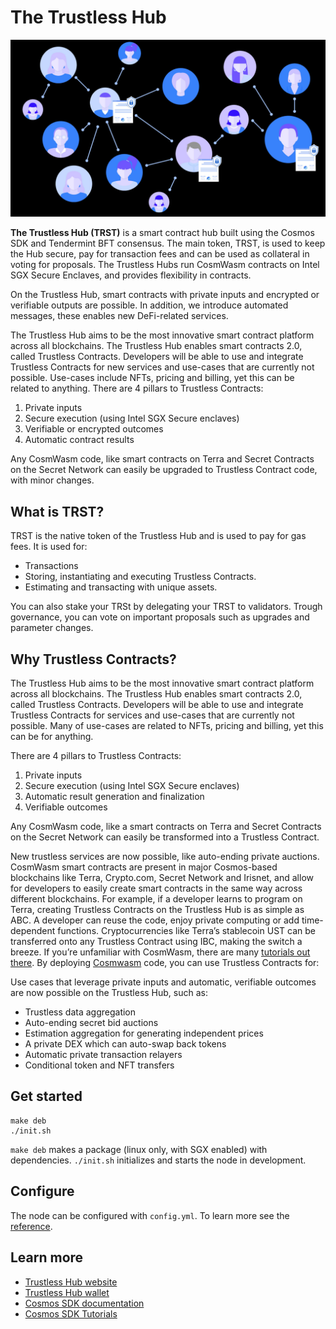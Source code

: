 # The Trustless Hub

![Welcome to the Trustless Hub](docs/images/web.jpeg)

**The Trustless Hub (TRST)** is a smart contract hub built using the Cosmos SDK and Tendermint BFT consensus. The main token, TRST, is used to keep the Hub secure, pay for transaction fees and can be used as collateral in voting for proposals. The Trustless Hubs run CosmWasm contracts on Intel SGX Secure Enclaves, and provides flexibility in contracts.

On the Trustless Hub, smart contracts with private inputs and encrypted or verifiable outputs are possible. In addition, we introduce automated messages, these enables new DeFi-related services.

The Trustless Hub aims to be the most innovative smart contract platform across all blockchains. The Trustless Hub enables smart contracts 2.0, called Trustless Contracts. Developers will be able to use and integrate Trustless Contracts for new services and use-cases that are currently not possible. Use-cases include NFTs, pricing and billing, yet this can be related to anything.
There are 4 pillars to Trustless Contracts:
1. Private inputs
2. Secure execution (using Intel SGX Secure enclaves)
3. Verifiable or encrypted outcomes
4. Automatic contract results

Any CosmWasm code, like smart contracts on Terra and Secret Contracts on the Secret Network can easily be upgraded to Trustless Contract code, with minor changes.

## What is TRST?

TRST is the native token of the Trustless Hub and is used to pay for gas fees. It is used for:

* Transactions
* Storing, instantiating and executing Trustless Contracts. 
* Estimating and transacting with unique assets. 

You can also stake your TRSt by delegating your TRST to validators. Trough governance, you can vote on important proposals such as upgrades and parameter changes. 


## Why Trustless Contracts?
The Trustless Hub aims to be the most innovative smart contract platform across all blockchains. The Trustless Hub enables smart contracts 2.0, called Trustless Contracts. Developers will be able to use and integrate Trustless Contracts for services and use-cases that are currently not possible. Many of use-cases are related to NFTs, pricing and billing, yet this can be for anything.


There are 4 pillars to Trustless Contracts:
1. Private inputs
2. Secure execution (using Intel SGX Secure enclaves)
3. Automatic result generation and finalization
4. Verifiable outcomes

Any CosmWasm code, like a smart contracts on Terra and Secret Contracts on the Secret Network can easily be transformed into a Trustless Contract.

New trustless services are now possible, like auto-ending private auctions. CosmWasm smart contracts are present in major Cosmos-based blockchains like Terra, Crypto.com, Secret Network and Irisnet, and allow for developers to easily create smart contracts in the same way across different blockchains. For example, if a developer learns to program on Terra, creating Trustless Contracts on the Trustless Hub is as simple as ABC. A developer can reuse the code, enjoy private computing or add time-dependent functions. Cryptocurrencies like Terra’s stablecoin UST can be transferred onto any Trustless Contract using IBC, making the switch a breeze. If you’re unfamiliar with CosmWasm, there are many [tutorials out there](https://www.youtube.com/results?search_query=CosmWasm).
By deploying [Cosmwasm](https://cosmwasm.com/) code, you can use Trustless Contracts for:

Use cases that leverage private inputs and automatic, verifiable outcomes are now possible on the Trustless Hub, such as:
- Trustless data aggregation
- Auto-ending secret bid auctions 
- Estimation aggregation for generating independent prices
- A private DEX which can auto-swap back tokens
- Automatic private transaction relayers
- Conditional token and NFT transfers


## Get started

```
make deb
./init.sh
```

`make deb` makes a package (linux only, with SGX enabled) with dependencies. `./init.sh` initializes and starts the node in development.

## Configure

The node can be configured with `config.yml`. To learn more see the [reference](https://github.com/tendermint/starport#documentation).

## Learn more

- [Trustless Hub website](https://trustlesshub.com/)
- [Trustless Hub wallet](https://interact.trustlesshub.com/)
- [Cosmos SDK documentation](https://docs.cosmos.network)
- [Cosmos SDK Tutorials](https://tutorials.cosmos.network)




